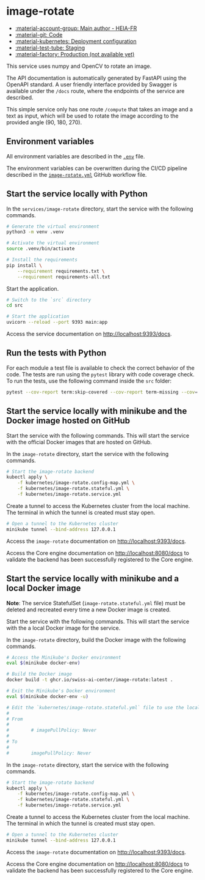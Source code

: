 # image-rotate

- [:material-account-group: Main author - HEIA-FR](https://www.hes-so.ch/swiss-ai-center/equipe)
- [:material-git: Code](https://github.com/swiss-ai-center/image-rotate-service)
- [:material-kubernetes: Deployment configuration](https://github.com/swiss-ai-center/image-rotate-service/tree/main/kubernetes)
- [:material-test-tube: Staging](https://image-rotate-swiss-ai-center.kube.isc.heia-fr.ch)
- [:material-factory: Production (not available yet)](https://image-rotate.swiss-ai-center.ch)

This service uses numpy and OpenCV to rotate an image.

The API documentation is automatically generated by FastAPI using the OpenAPI
standard. A user friendly interface provided by Swagger is available under the
`/docs` route, where the endpoints of the service are described.

This simple service only has one route `/compute` that takes an image and a text
as input, which will be used to rotate the image according to the provided angle
(90, 180, 270).

## Environment variables

All environment variables are described in the
[`.env`](https://github.com/swiss-ai-center/core-engine/blob/main/services/image-rotate/.env)
file.

The environment variables can be overwritten during the CI/CD pipeline described
in the
[`image-rotate.yml`](https://github.com/swiss-ai-center/core-engine/blob/main/.github/workflows/image-rotate.yml)
GitHub workflow file.

## Start the service locally with Python

In the `services/image-rotate` directory, start the service with the following
commands.

```sh
# Generate the virtual environment
python3 -m venv .venv

# Activate the virtual environment
source .venv/bin/activate

# Install the requirements
pip install \
    --requirement requirements.txt \
    --requirement requirements-all.txt
```

Start the application.

```sh
# Switch to the `src` directory
cd src

# Start the application
uvicorn --reload --port 9393 main:app
```

Access the service documentation on <http://localhost:9393/docs>.

## Run the tests with Python

For each module a test file is available to check the correct behavior of the
code. The tests are run using the `pytest` library with code coverage check. To
run the tests, use the following command inside the `src` folder:

```sh
pytest --cov-report term:skip-covered --cov-report term-missing --cov=. -s --cov-config=.coveragerc
```

## Start the service locally with minikube and the Docker image hosted on GitHub

Start the service with the following commands. This will start the service with
the official Docker images that are hosted on GitHub.

In the `image-rotate` directory, start the service with the following commands.

```sh
# Start the image-rotate backend
kubectl apply \
    -f kubernetes/image-rotate.config-map.yml \
    -f kubernetes/image-rotate.stateful.yml \
    -f kubernetes/image-rotate.service.yml
```

Create a tunnel to access the Kubernetes cluster from the local machine. The
terminal in which the tunnel is created must stay open.

```sh
# Open a tunnel to the Kubernetes cluster
minikube tunnel --bind-address 127.0.0.1
```

Access the `image-rotate` documentation on <http://localhost:9393/docs>.

Access the Core engine documentation on <http://localhost:8080/docs> to validate
the backend has been successfully registered to the Core engine.

## Start the service locally with minikube and a local Docker image

**Note**: The service StatefulSet (`image-rotate.stateful.yml` file) must be
deleted and recreated every time a new Docker image is created.

Start the service with the following commands. This will start the service with
the a local Docker image for the service.

In the `image-rotate` directory, build the Docker image with the following
commands.

```sh
# Access the Minikube's Docker environment
eval $(minikube docker-env)

# Build the Docker image
docker build -t ghcr.io/swiss-ai-center/image-rotate:latest .

# Exit the Minikube's Docker environment
eval $(minikube docker-env -u)

# Edit the `kubernetes/image-rotate.stateful.yml` file to use the local image by uncommented the line `imagePullPolicy`
#
# From
#
#        # imagePullPolicy: Never
#
# To
#
#        imagePullPolicy: Never
```

In the `image-rotate` directory, start the service with the following commands.

```sh
# Start the image-rotate backend
kubectl apply \
    -f kubernetes/image-rotate.config-map.yml \
    -f kubernetes/image-rotate.stateful.yml \
    -f kubernetes/image-rotate.service.yml
```

Create a tunnel to access the Kubernetes cluster from the local machine. The
terminal in which the tunnel is created must stay open.

```sh
# Open a tunnel to the Kubernetes cluster
minikube tunnel --bind-address 127.0.0.1
```

Access the `image-rotate` documentation on <http://localhost:9393/docs>.

Access the Core engine documentation on <http://localhost:8080/docs> to validate
the backend has been successfully registered to the Core engine.
